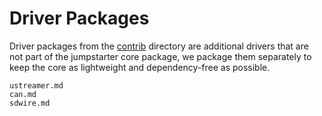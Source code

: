 # Driver Packages

Driver packages from the [contrib](https://github.com/jumpstarter-dev/jumpstarter/tree/main/contrib)
directory are additional drivers that are not part of
the jumpstarter core package, we package them separately to keep the core as
lightweight and dependency-free as possible.

```{toctree}
ustreamer.md
can.md
sdwire.md
```
